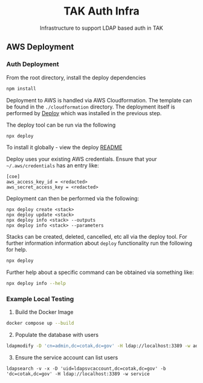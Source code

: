 <h1 align=center>TAK Auth Infra</h1>

<p align=center>Infrastructure to support LDAP based auth in TAK</p>

## AWS Deployment

### Auth Deployment

From the root directory, install the deploy dependencies

```sh
npm install
```

Deployment to AWS is handled via AWS Cloudformation. The template can be found in the `./cloudformation`
directory. The deployment itself is performed by [Deploy](https://github.com/openaddresses/deploy) which
was installed in the previous step.

The deploy tool can be run via the following

```sh
npx deploy
```

To install it globally - view the deploy [README](https://github.com/openaddresses/deploy)

Deploy uses your existing AWS credentials. Ensure that your `~/.aws/credentials` has an entry like:

```
[coe]
aws_access_key_id = <redacted>
aws_secret_access_key = <redacted>
```

Deployment can then be performed via the following:

```
npx deploy create <stack>
npx deploy update <stack>
npx deploy info <stack> --outputs
npx deploy info <stack> --parameters
```

Stacks can be created, deleted, cancelled, etc all via the deploy tool. For further information
information about `deploy` functionality run the following for help.

```sh
npx deploy
```

Further help about a specific command can be obtained via something like:

```sh
npx deploy info --help
```

### Example Local Testing

1. Build the Docker Image

```sh
docker compose up --build
```

2. Populate the database with users

```sh
ldapmodify -D 'cn=admin,dc=cotak,dc=gov' -H ldap://localhost:3389 -w admin -f <INPUT FILE>
```

3. Ensure the service account can list users

```
ldapsearch -v -x -D 'uid=ldapsvcaccount,dc=cotak,dc=gov' -b 'dc=cotak,dc=gov' -H ldap://localhost:3389 -w service
```
